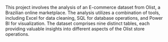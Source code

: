 This project involves the analysis of an E-commerce dataset from Olist, a Brazilian online marketplace. The analysis utilizes a combination of tools, including Excel for data cleaning, SQL for database operations, and Power BI for visualization. The dataset comprises nine distinct tables, each providing valuable insights into different aspects of the Olist store operations.
